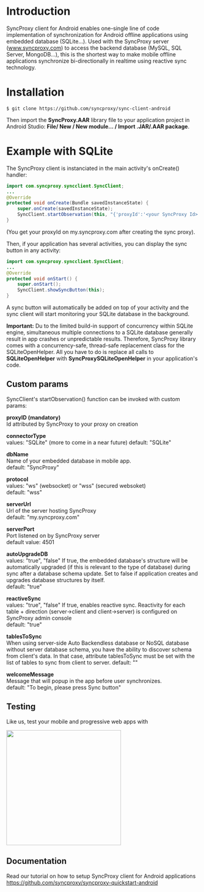 
# Introduction
SyncProxy client for Android enables one-single line of code implementation of synchronization for Android offline applications using embedded database (SQLite...). Used with the SyncProxy server (www.syncproxy.com) to access the backend database (MySQL, SQL Server, MongoDB...), this is the shortest way to make mobile offline applications synchronize bi-directionally in realtime using reactive sync technology.

# Installation
```
$ git clone https://github.com/syncproxy/sync-client-android
```
Then import the **SyncProxy.AAR** library file to your application project in Android Studio: **File/ New / New module... / Import .JAR/.AAR package**.
# Example with SQLite
The SyncProxy client is instanciated in the main activity's onCreate() handler:
```java
import com.syncproxy.syncclient.SyncClient;
...
@Override  
protected void onCreate(Bundle savedInstanceState) {
    super.onCreate(savedInstanceState);  
    SyncClient.startObservation(this, "{'proxyId':'<your SyncProxy Id>', 'connectorType':'SQLite', 'dbName':'<local db name>'}" ).showSyncButton(this);
}
```
(You get your proxyId on my.syncproxy.com after creating the sync proxy).

Then, if your application has several activities, you can display the sync button in any activity:
```java
import com.syncproxy.syncclient.SyncClient;
...
@Override
protected void onStart() {
    super.onStart();
    SyncClient.showSyncButton(this);
}

```
A sync button will automatically be added on top of your activity and the sync client will start monitoring your SQLite database in the background.

**Important:**
Du to the limited build-in support of concurrency within SQLite engine, simultaneous multiple connections to a SQLite database generally result in app crashes or unpredictable results. Therefore, SyncProxy library comes with a concurrency-safe, thread-safe replacement class for the SQLiteOpenHelper. All you have to do is replace all calls to **SQLiteOpenHelper** with **SyncProxySQLiteOpenHelper** in your application's code.
## Custom params
SyncClient's startObservation() function can be invoked with custom params:

**proxyID (mandatory)**  
Id attributed by SyncProxy to  your proxy on creation

**connectorType**  
values: "SQLite" (more to come in a near future)
default: "SQLite"

**dbName**  
Name of your embedded database in mobile app.  
default: "SyncProxy"

**protocol**  
values: "ws" (websocket) or "wss" (secured websoket)  
default: "wss"

**serverUrl**  
Url of the server hosting SyncProxy  
default: "my.syncproxy.com"

**serverPort**  
Port listened on by SyncProxy server  
default value: 4501

**autoUpgradeDB**  
values: "true", "false"
If true, the embedded database's structure will be automatically upgraded (if this is relevant to the type of database) during sync after a database schema update.
Set to false if application creates and upgrades database structures by itself.  
default: "true"

**reactiveSync**  
values: "true", "false"
If true, enables reactive sync. Reactivity for each table + direction (server->client and client->server) is configured on SyncProxy admin console  
default: "true"

**tablesToSync**  
When using server-side Auto Backendless database or NoSQL database without server database schema, you have the ability to discover schema from client's data. In that case, attribute tablesToSync must be set with the list of tables to sync from client to server. 
default: ""

**welcomeMessage**  
Message that will popup in the app before user synchronizes.  
default: "To begin, please press Sync button"

## Testing
Like us, test your mobile and progressive web apps with

[<img src="https://p14.zdusercontent.com/attachment/1015988/xhbf3TBMImSwSmvre7tih36sU?token=eyJhbGciOiJkaXIiLCJlbmMiOiJBMTI4Q0JDLUhTMjU2In0..COsnFxS-SgN1cn9JihtFaw.N8jUlNaqw59Ds-CRovWcf4miZx5tIU9Lhs8KEQ2JOEZr5XwRQbo2K2LPS3rUndakRvv6z-dnHz8spRW-umW1dyBqrx43LC_EhKXSSdrXnPE2Byjq4yDPA1Y0HMVHfZLxkGz3mXVyqb2zNRIotsSNjMEluIOcXjXpInIz2iOnt2GarlXRcGOp5ssQMUJ4vNcdihvIOxY3lYUkjDoWlnWgyMfqVn2eBtZVXPrm52gjfexXwi4Ct-MGYtQC1iZJ5iiAbCjsyeew51v8ZJqE5lYM7eQsoLx2No7mkGuCUnl6iDg.-VRGokd_4kLCE3N0xBxArw" width="300px">](http://www.browserstack.com)

## Documentation
Read our tutorial on how to setup SyncProxy client for Android applications 
https://github.com/syncproxy/syncproxy-quickstart-android